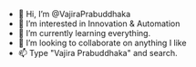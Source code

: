 - 👋 Hi, I’m @VajiraPrabuddhaka
- 👀 I’m interested in Innovation & Automation
- 🌱 I’m currently learning everything.
- 💞️ I’m looking to collaborate on anything I like
- 📫 Type "Vajira Prabuddhaka" and search.


<!---
VajiraPrabuddhaka/VajiraPrabuddhaka is a ✨ special ✨ repository because its `README.md` (this file) appears on your GitHub profile.
You can click the Preview link to take a look at your changes.
--->
